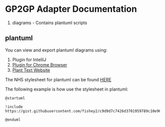 # GP2GP Adapter Documentation

1. diagrams - Contains plantuml scripts

## plantuml

You can view and export plantuml diagrams using:
 1. Plugin for IntelliJ
 2. [Plugin for Chrome Browser](https://chrome.google.com/webstore/detail/plantuml-viewer/legbfeljfbjgfifnkmpoajgpgejojooj?hl=en)
 3. [Plant Text Website](https://www.planttext.com/)
 
The NHS stylesheet for plantuml can be found [HERE](https://gist.github.com/fishey2/c9d9d7c7426d3701959789c10e96fdb0)

The following example is how use the stylesheet in plantuml:

```
@startuml

!include https://gist.githubusercontent.com/fishey2/c9d9d7c7426d3701959789c10e96fdb0/raw/2afa46ecf5e126ad563693a8dccfa3e7ee46a50c/nhs_stylesheet.iuml

@enduml
```